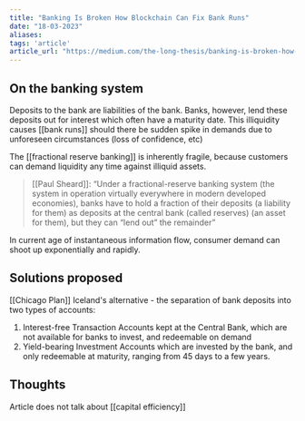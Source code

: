 ```yaml
---
title: "Banking Is Broken How Blockchain Can Fix Bank Runs"
date: "18-03-2023"
aliases: 
tags: 'article'
article_url: "https://medium.com/the-long-thesis/banking-is-broken-how-blockchain-can-fix-bank-runs-312e1f6e04d5"
---
```


## On the banking system
Deposits to the bank are liabilities of the bank. Banks, however, lend these deposits out for interest which often have a maturity date. This illiquidity  causes [[bank runs]] should there be sudden spike in demands due to unforeseen circumstances (loss of confidence, etc)

The [[fractional reserve banking]] is inherently fragile, because customers can demand liquidity any time against illiquid assets.
> [[Paul Sheard]]: “Under a fractional-reserve banking system (the system in operation virtually everywhere in modern developed economies), banks have to hold a fraction of their deposits (a liability for them) as deposits at the central bank (called reserves) (an asset for them), but they can “lend out” the remainder”

In current age of instantaneous information flow, consumer demand can shoot up exponentially and rapidly.

## Solutions proposed

[[Chicago Plan]]
Iceland's alternative -  the separation of bank deposits into two types of accounts:
1. Interest-free Transaction Accounts kept at the Central Bank, which are not available for banks to invest, and redeemable on demand 
2. Yield-bearing Investment Accounts which are invested by the bank, and only redeemable at maturity, ranging from 45 days to a few years.

## Thoughts
Article does not talk about [[capital efficiency]]